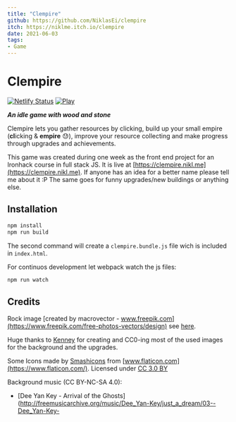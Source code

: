 ```yaml
---
title: "Clempire"
github: https://github.com/NiklasEi/clempire
itch: https://niklme.itch.io/clempire
date: 2021-06-03
tags:
- Game
---
```


# Clempire

[![Netlify Status](https://api.netlify.com/api/v1/badges/9846d642-5a07-4dee-9129-7846d70d8dd2/deploy-status)](https://app.netlify.com/sites/clempire/deploys) [![Play](https://img.shields.io/badge/Play-online-blue.svg)](https://clempire.nikl.me)

***An idle game with wood and stone***

Clempire lets you gather resources by clicking, build up your small empire (**cl**icking & **empire** :sweat:), improve your resource collecting and make progress through upgrades and achievements.

This game was created during one week as the front end project for an Ironhack course in full stack JS. It is live at [https://clempire.nikl.me](https://clempire.nikl.me). If anyone has an idea for a better name please tell me about it :P The same goes for funny upgrades/new buildings or anything else.

## Installation

```bash
npm install
npm run build
```

The second command will create a `clempire.bundle.js` file wich is included in `index.html`.

For continuos development let webpack watch the js files:
```bash
npm run watch
```

## Credits

Rock image [created by macrovector - www.freepik.com](https://www.freepik.com/free-photos-vectors/design) see [here](https://www.freepik.com/free-vector/design-groups-rocks-stones-boulders_3792126.htm).

Huge thanks to [Kenney](http://kenney.nl) for creating and CC0-ing most of the used images for the background and the upgrades.

Some Icons made by [Smashicons](https://www.flaticon.com/authors/smashicons) from [www.flaticon.com](https://www.flaticon.com/). Licensed under [CC 3.0 BY](http://creativecommons.org/licenses/by/3.0/)

Background music (CC BY-NC-SA 4.0): 
- [Dee Yan Key - Arrival of the Ghosts](http://freemusicarchive.org/music/Dee_Yan-Key/just_a_dream/03--Dee_Yan-Key-
